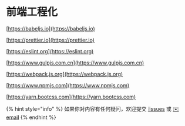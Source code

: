 # 前端工程化

[https://babeljs.io](https://babeljs.io)

[https://prettier.io](https://prettier.io)

[https://eslint.org](https://eslint.org)

[https://www.gulpjs.com.cn](https://www.gulpjs.com.cn)

[https://webpack.js.org](https://webpack.js.org)

[https://www.npmjs.com](https://www.npmjs.com)

[https://yarn.bootcss.com](https://yarn.bootcss.com)

{% hint style="info" %}
如果你对内容有任何疑问，欢迎提交 [❕issues](https://github.com/MrEnvision/Front-end_learning_notes/issues) 或 [ ✉️ email](mailto:EnvisionShen@gmail.com)
{% endhint %}

